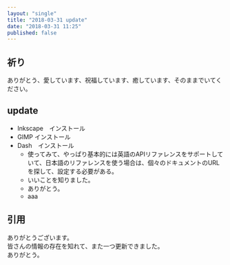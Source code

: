 ```yaml
---
layout: "single"
title: "2018-03-31 update"
date: "2018-03-31 11:25"
published: false
---
```


## 祈り
ありがとう、愛しています、祝福しています、癒しています、そのままでいてください。

## update
- Inkscape　インストール
- GIMP インストール
- Dash　インストール
  - 使ってみて、やっぱり基本的には英語のAPIリファレンスをサポートしていて、日本語のリファレンスを使う場合は、個々のドキュメントのURLを探して、設定する必要がある。
  - いいことを知りました。
  - ありがとう。
  - aaa

## 引用
ありがとうございます。  
皆さんの情報の存在を知れて、また一つ更新できました。  
ありがとう。
